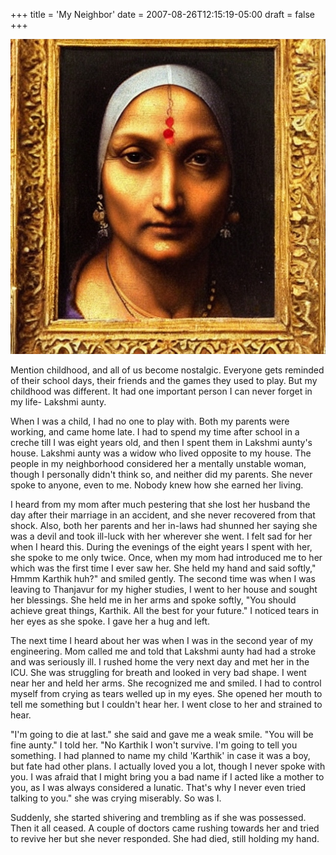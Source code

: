 +++
title = 'My Neighbor'
date = 2007-08-26T12:15:19-05:00
draft = false
+++

![neighbor](../images/my-neighbor.jpg)

Mention childhood, and all of us become nostalgic. Everyone gets reminded of their school days, their friends and the games they used to play. But my childhood was different. It had one important person I can never forget in my life- Lakshmi aunty.

When I was a child, I had no one to play with. Both my parents were working, and came home late. I had to spend my time after school in a creche till I was eight years old, and then I spent them in Lakshmi aunty's house. Lakshmi aunty was a widow who lived opposite to my house. The people in my neighborhood considered her a mentally unstable woman, though I personally didn't think so, and neither did my parents. She never spoke to anyone, even to me. Nobody knew how she earned her living. 

I heard from my mom after much pestering that she lost her husband the day after their marriage in an accident, and she never recovered from that shock. Also, both her parents and her in-laws had shunned her saying she was a devil and took ill-luck with her wherever she went. I felt sad for her when I heard this. During the evenings of the eight years I spent with her, she spoke to me only twice. Once, when my mom had introduced me to her which was the first time I ever saw her. She held my hand and said softly," Hmmm Karthik huh?" and smiled gently. The second time was when I was leaving to Thanjavur for my higher studies, I went to her house and sought her blessings. She held me in her arms and spoke softly, "You should achieve great things, Karthik. All the best for your future." I noticed tears in her eyes as she spoke. I gave her a hug and left.

The next time I heard about her was when I was in the second year of my engineering. Mom called me and told that Lakshmi aunty had had a stroke and was seriously ill. I rushed home the very next day and met her in the ICU. She was struggling for breath and looked in very bad shape. I went near her and held her arms. She recognized me and smiled. I had to control myself from crying as tears welled up in my eyes. She opened her mouth to tell me something but I couldn't hear her. I went close to her and strained to hear. 

"I'm going to die at last." she said and gave me a weak smile. 
"You will be fine aunty." I told her. 
"No Karthik I won't survive. I'm going to tell you something. I had planned to name my child 'Karthik' in case it was a boy, but fate had other plans. I actually loved you a lot, though I never spoke with you. I was afraid that I might bring you a bad name if I acted like a mother to you, as I was always considered a lunatic. That's why I never even tried talking to you." she was crying miserably. So was I.

Suddenly, she started shivering and trembling as if she was possessed. Then it all ceased. A couple of doctors came rushing towards her and tried to revive her but she never responded. She had died, still holding my hand.

